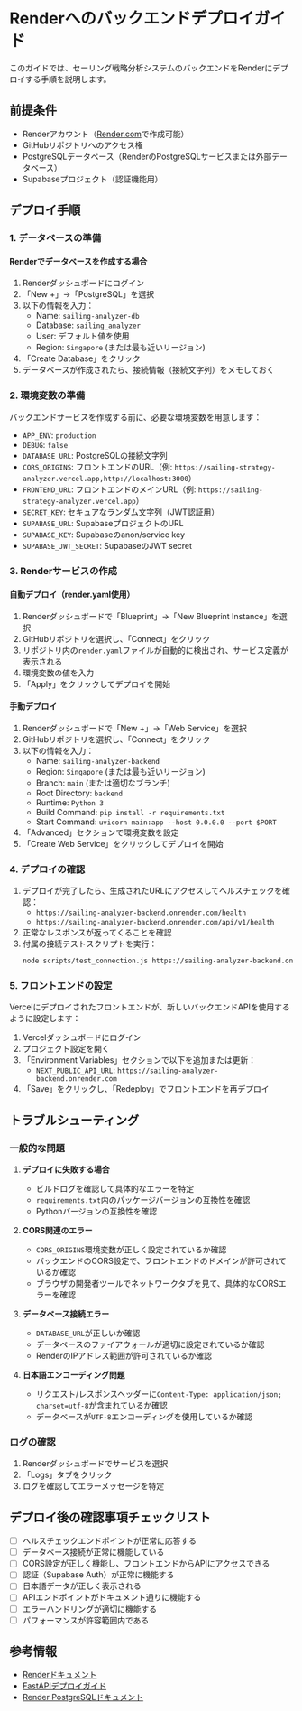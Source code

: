 # Renderへのバックエンドデプロイガイド

このガイドでは、セーリング戦略分析システムのバックエンドをRenderにデプロイする手順を説明します。

## 前提条件

- Renderアカウント（[Render.com](https://render.com)で作成可能）
- GitHubリポジトリへのアクセス権
- PostgreSQLデータベース（RenderのPostgreSQLサービスまたは外部データベース）
- Supabaseプロジェクト（認証機能用）

## デプロイ手順

### 1. データベースの準備

#### Renderでデータベースを作成する場合

1. Renderダッシュボードにログイン
2. 「New +」→「PostgreSQL」を選択
3. 以下の情報を入力：
   - Name: `sailing-analyzer-db`
   - Database: `sailing_analyzer`
   - User: デフォルト値を使用
   - Region: `Singapore` (または最も近いリージョン)
4. 「Create Database」をクリック
5. データベースが作成されたら、接続情報（接続文字列）をメモしておく

### 2. 環境変数の準備

バックエンドサービスを作成する前に、必要な環境変数を用意します：

- `APP_ENV`: `production`
- `DEBUG`: `false`
- `DATABASE_URL`: PostgreSQLの接続文字列
- `CORS_ORIGINS`: フロントエンドのURL（例: `https://sailing-strategy-analyzer.vercel.app,http://localhost:3000`）
- `FRONTEND_URL`: フロントエンドのメインURL（例: `https://sailing-strategy-analyzer.vercel.app`）
- `SECRET_KEY`: セキュアなランダム文字列（JWT認証用）
- `SUPABASE_URL`: SupabaseプロジェクトのURL
- `SUPABASE_KEY`: Supabaseのanon/service key
- `SUPABASE_JWT_SECRET`: SupabaseのJWT secret

### 3. Renderサービスの作成

#### 自動デプロイ（render.yaml使用）

1. Renderダッシュボードで「Blueprint」→「New Blueprint Instance」を選択
2. GitHubリポジトリを選択し、「Connect」をクリック
3. リポジトリ内の`render.yaml`ファイルが自動的に検出され、サービス定義が表示される
4. 環境変数の値を入力
5. 「Apply」をクリックしてデプロイを開始

#### 手動デプロイ

1. Renderダッシュボードで「New +」→「Web Service」を選択
2. GitHubリポジトリを選択し、「Connect」をクリック
3. 以下の情報を入力：
   - Name: `sailing-analyzer-backend`
   - Region: `Singapore` (または最も近いリージョン)
   - Branch: `main` (または適切なブランチ)
   - Root Directory: `backend`
   - Runtime: `Python 3`
   - Build Command: `pip install -r requirements.txt`
   - Start Command: `uvicorn main:app --host 0.0.0.0 --port $PORT`
4. 「Advanced」セクションで環境変数を設定
5. 「Create Web Service」をクリックしてデプロイを開始

### 4. デプロイの確認

1. デプロイが完了したら、生成されたURLにアクセスしてヘルスチェックを確認：
   - `https://sailing-analyzer-backend.onrender.com/health`
   - `https://sailing-analyzer-backend.onrender.com/api/v1/health`
2. 正常なレスポンスが返ってくることを確認
3. 付属の接続テストスクリプトを実行：
   ```bash
   node scripts/test_connection.js https://sailing-analyzer-backend.onrender.com
   ```

### 5. フロントエンドの設定

Vercelにデプロイされたフロントエンドが、新しいバックエンドAPIを使用するように設定します：

1. Vercelダッシュボードにログイン
2. プロジェクト設定を開く
3. 「Environment Variables」セクションで以下を追加または更新：
   - `NEXT_PUBLIC_API_URL`: `https://sailing-analyzer-backend.onrender.com`
4. 「Save」をクリックし、「Redeploy」でフロントエンドを再デプロイ

## トラブルシューティング

### 一般的な問題

1. **デプロイに失敗する場合**
   - ビルドログを確認して具体的なエラーを特定
   - `requirements.txt`内のパッケージバージョンの互換性を確認
   - Pythonバージョンの互換性を確認

2. **CORS関連のエラー**
   - `CORS_ORIGINS`環境変数が正しく設定されているか確認
   - バックエンドのCORS設定で、フロントエンドのドメインが許可されているか確認
   - ブラウザの開発者ツールでネットワークタブを見て、具体的なCORSエラーを確認

3. **データベース接続エラー**
   - `DATABASE_URL`が正しいか確認
   - データベースのファイアウォールが適切に設定されているか確認
   - RenderのIPアドレス範囲が許可されているか確認

4. **日本語エンコーディング問題**
   - リクエスト/レスポンスヘッダーに`Content-Type: application/json; charset=utf-8`が含まれているか確認
   - データベースが`UTF-8`エンコーディングを使用しているか確認

### ログの確認

1. Renderダッシュボードでサービスを選択
2. 「Logs」タブをクリック
3. ログを確認してエラーメッセージを特定

## デプロイ後の確認事項チェックリスト

- [ ] ヘルスチェックエンドポイントが正常に応答する
- [ ] データベース接続が正常に機能している
- [ ] CORS設定が正しく機能し、フロントエンドからAPIにアクセスできる
- [ ] 認証（Supabase Auth）が正常に機能する
- [ ] 日本語データが正しく表示される
- [ ] APIエンドポイントがドキュメント通りに機能する
- [ ] エラーハンドリングが適切に機能する
- [ ] パフォーマンスが許容範囲内である

## 参考情報

- [Renderドキュメント](https://render.com/docs)
- [FastAPIデプロイガイド](https://fastapi.tiangolo.com/deployment/)
- [Render PostgreSQLドキュメント](https://render.com/docs/databases)
